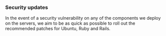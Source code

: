 <!-- usedin: [ _legacy_docker/stack-management/applying-upgrades.md, _maestro/stack-management/applying-upgrades.md, _node/stack-management/applying-upgrades.md, _rails/stack-management/applying-upgrades.md] -->


### Security updates

In the event of a security vulnerability on any of the components we deploy on the servers, we aim to be as quick as possible to roll out the recommended patches for Ubuntu, Ruby and Rails.

